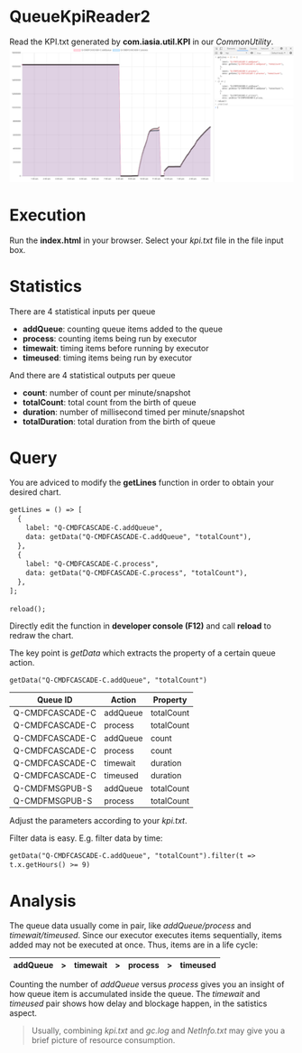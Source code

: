 # QueueKpiReader2
Read the KPI.txt generated by **com.iasia.util.KPI** in our *CommonUtility*.
![Preview](https://raw.githubusercontent.com/tommy-iasia/QueueKpiReader2/master/preview.png)

# Execution
Run the **index.html** in your browser. Select your *kpi.txt* file in the file input box.

# Statistics
There are 4 statistical inputs per queue
- **addQueue**: counting queue items added to the queue
- **process**: counting items being run by executor
- **timewait**: timing items before running by executor
- **timeused**: timing items being run by executor

And there are 4 statistical outputs per queue
- **count**: number of count per minute/snapshot
- **totalCount**: total count from the birth of queue
- **duration**: number of millisecond timed per minute/snapshot
- **totalDuration**: total duration from the birth of queue

# Query
You are adviced to modify the **getLines** function in order to obtain your desired chart.
````
getLines = () => [
  {
    label: "Q-CMDFCASCADE-C.addQueue",
    data: getData("Q-CMDFCASCADE-C.addQueue", "totalCount"),
  },
  {
    label: "Q-CMDFCASCADE-C.process",
    data: getData("Q-CMDFCASCADE-C.process", "totalCount"),
  },
];

reload();
````
Directly edit the function in **developer console (F12)** and call **reload** to redraw the chart.

The key point is *getData* which extracts the property of a certain queue action.
````
getData("Q-CMDFCASCADE-C.addQueue", "totalCount")
````
| Queue ID | Action | Property|
|----------|--------|---------|
|Q-CMDFCASCADE-C|addQueue|totalCount|
|Q-CMDFCASCADE-C|process|totalCount|
|Q-CMDFCASCADE-C|addQueue|count|
|Q-CMDFCASCADE-C|process|count|
|Q-CMDFCASCADE-C|timewait|duration|
|Q-CMDFCASCADE-C|timeused|duration|
|Q-CMDFMSGPUB-S|addQueue|totalCount|
|Q-CMDFMSGPUB-S|process|totalCount|

Adjust the parameters according to your *kpi.txt*.

Filter data is easy. E.g. filter data by time:
````
getData("Q-CMDFCASCADE-C.addQueue", "totalCount").filter(t => t.x.getHours() >= 9)
````

# Analysis
The queue data usually come in pair, like *addQueue/process* and *timewait/timeused*. Since our executor executes items sequentially, items added may not be executed at once. Thus, items are in a life cycle:

| addQueue | > | timewait | > | process | > | timeused |
|----------|---|----------|---|---------|---|----------|

Counting the number of *addQueue* versus *process* gives you an insight of how queue item is accumulated inside the queue. The *timewait* and *timeused* pair shows how delay and blockage happen, in the satistics aspect.

> Usually, combining *kpi.txt* and *gc.log* and *NetInfo.txt* may give you a brief picture of resource consumption.
